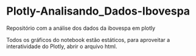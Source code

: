 # Plotly-Analisando_Dados-Ibovespa
 Repositório com a análise dos dados da ibovespa em plotly

 Todos os gráficos do notebook estão estáticos, para aproveitar a interatividade do Plotly, abrir o arquivo html.
